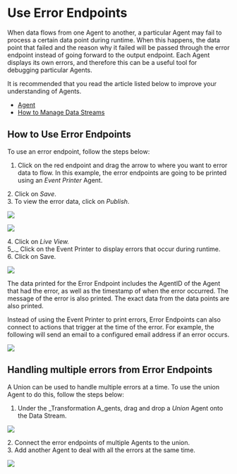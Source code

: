 # Use Error Endpoints

When data flows from one Agent to another, a particular Agent may fail to process a certain data point during runtime. When this happens, the data point that failed and the reason why it failed will be passed through the error endpoint instead of going forward to the output endpoint. Each Agent displays its own errors, and therefore this can be a useful tool for debugging particular Agents.

<!-- unsupported tag removed -->
It is recommended that you read the article listed below to improve your understanding of Agents.

* [Agent](../../concepts/agent/)
* [How to Manage Data Streams](manage-data-streams.md)
<!-- unsupported tag removed -->

## How to Use Error Endpoints

To use an error endpoint, follow the steps below:

1. Click on the red endpoint and drag the arrow to where you want to error data to flow. In this example, the error endpoints are going to be printed using an _Event Printer_ Agent.

&#x20;   2\. Click on _Save_.\
&#x20;   3\. To view the error data, click on _Publish_.

![](../../.gitbook/assets/ER\_1.png)

![](../../.gitbook/assets/ER\_2.png)

&#x20;   4\. Click on _Live View._\
&#x20;   5_._ Click on the Event Printer to display errors that occur during runtime.\
&#x20;   6\. Click on Save.

![](../../.gitbook/assets/ER\_3.png)

The data printed for the Error Endpoint includes the AgentID of the Agent that had the error, as well as the timestamp of when the error occurred. The message of the error is also printed. The exact data from the data points are also printed.

Instead of using the Event Printer to print errors, Error Endpoints can also connect to actions that trigger at the time of the error. For example, the following will send an email to a configured email address if an error occurs.&#x20;

![](../../.gitbook/assets/ER\_4.png)

## Handling multiple errors from Error Endpoints

A Union can be used to handle multiple errors at a time. To use the union Agent to do this, follow the steps below:

1. Under the _Transformation A_gents, drag and drop a _Union_ Agent onto the Data Stream.

![](../../.gitbook/assets/ER\_5.png)

&#x20;   2\. Connect the error endpoints of multiple Agents to the union.\
&#x20;   3\. Add another Agent to deal with all the errors at the same time.

![](../../.gitbook/assets/ER\_6.png)
